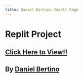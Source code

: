 ```yaml
---
title: Daniel Bertino Jeykll Page
--- 
```


# Replit Project 

## [Click Here to View!!](https://replit.com/@Danny4w/csp-tri3#.replit)

## By [Daniel Bertino](https://github.com/Danny4w/csp-tri3/tree/gh-pages)

